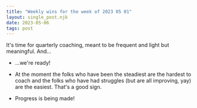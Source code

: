 ```yaml
---
title: "Weekly wins for the week of 2023 05 01"
layout: single_post.njk
date: 2023-05-06
tags: post
---
```


It's time for quarterly coaching, meant to be frequent and light but meaningful. And…

- …we're ready!

- At the moment the folks who have been the steadiest are the hardest to coach and the folks who have had struggles (but are all improving, yay) are the easiest. That's a good sign.

- Progress is being made!
